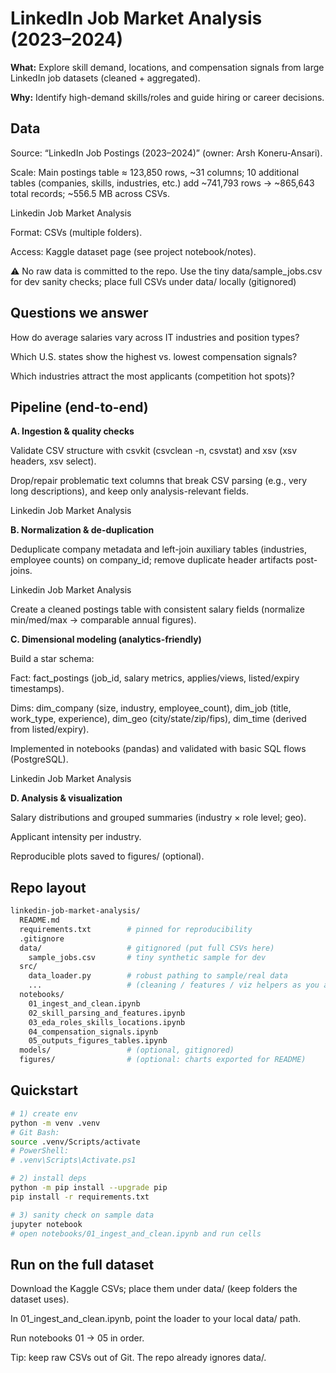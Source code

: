 # LinkedIn Job Market Analysis (2023–2024)



**What:** Explore skill demand, locations, and compensation signals from large LinkedIn job datasets (cleaned + aggregated).  

**Why:** Identify high-demand skills/roles and guide hiring or career decisions.



## Data

Source: “LinkedIn Job Postings (2023–2024)” (owner: Arsh Koneru-Ansari).

Scale: Main postings table ≈ 123,850 rows, ~31 columns; 10 additional tables (companies, skills, industries, etc.) add ~741,793 rows → ~865,643 total records; ~556.5 MB across CSVs. 

Linkedin Job Market Analysis

Format: CSVs (multiple folders).

Access: Kaggle dataset page (see project notebook/notes).

⚠️ No raw data is committed to the repo. Use the tiny data/sample_jobs.csv for dev sanity checks; place full CSVs under data/ locally (gitignored)


## Questions we answer

How do average salaries vary across IT industries and position types?

Which U.S. states show the highest vs. lowest compensation signals?

Which industries attract the most applicants (competition hot spots)?

## Pipeline (end-to-end)

**A. Ingestion & quality checks**

Validate CSV structure with csvkit (csvclean -n, csvstat) and xsv (xsv headers, xsv select).

Drop/repair problematic text columns that break CSV parsing (e.g., very long descriptions), and keep only analysis-relevant fields. 

Linkedin Job Market Analysis

**B. Normalization & de-duplication**

Deduplicate company metadata and left-join auxiliary tables (industries, employee counts) on company_id; remove duplicate header artifacts post-joins. 

Linkedin Job Market Analysis

Create a cleaned postings table with consistent salary fields (normalize min/med/max → comparable annual figures).

**C. Dimensional modeling (analytics-friendly)**

Build a star schema:

Fact: fact_postings (job_id, salary metrics, applies/views, listed/expiry timestamps).

Dims: dim_company (size, industry, employee_count), dim_job (title, work_type, experience), dim_geo (city/state/zip/fips), dim_time (derived from listed/expiry).

Implemented in notebooks (pandas) and validated with basic SQL flows (PostgreSQL). 

Linkedin Job Market Analysis

**D. Analysis & visualization**

Salary distributions and grouped summaries (industry × role level; geo).

Applicant intensity per industry.

Reproducible plots saved to figures/ (optional).


## Repo layout
```bash
linkedin-job-market-analysis/
  README.md
  requirements.txt        # pinned for reproducibility
  .gitignore
  data/                   # gitignored (put full CSVs here)
    sample_jobs.csv       # tiny synthetic sample for dev
  src/
    data_loader.py        # robust pathing to sample/real data
    ...                   # (cleaning / features / viz helpers as you add)
  notebooks/
    01_ingest_and_clean.ipynb
    02_skill_parsing_and_features.ipynb
    03_eda_roles_skills_locations.ipynb
    04_compensation_signals.ipynb
    05_outputs_figures_tables.ipynb
  models/                 # (optional, gitignored)
  figures/                # (optional: charts exported for README)
```

## Quickstart
```bash
# 1) create env
python -m venv .venv
# Git Bash:
source .venv/Scripts/activate
# PowerShell:
# .venv\Scripts\Activate.ps1

# 2) install deps
python -m pip install --upgrade pip
pip install -r requirements.txt

# 3) sanity check on sample data
jupyter notebook
# open notebooks/01_ingest_and_clean.ipynb and run cells

```
## Run on the full dataset

Download the Kaggle CSVs; place them under data/ (keep folders the dataset uses).

In 01_ingest_and_clean.ipynb, point the loader to your local data/ path.

Run notebooks 01 → 05 in order.

Tip: keep raw CSVs out of Git. The repo already ignores data/.



